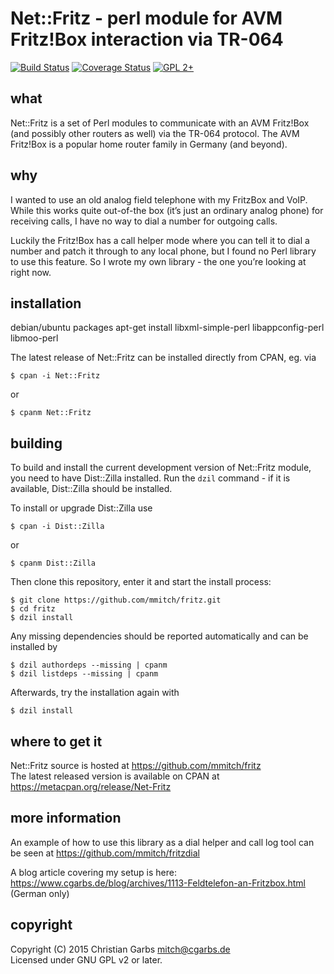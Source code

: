 Net::Fritz - perl module for AVM Fritz!Box interaction via TR-064
=================================================================

[![Build Status](https://travis-ci.org/mmitch/fritz.svg?branch=master)](https://travis-ci.org/mmitch/fritz)
[![Coverage Status](https://codecov.io/github/mmitch/fritz/coverage.svg?branch=master)](https://codecov.io/github/mmitch/fritz?branch=master)
[![GPL 2+](https://img.shields.io/badge/license-GPL%202%2B-blue.svg)](http://www.gnu.org/licenses/gpl-2.0-standalone.html)


what
----

Net::Fritz is a set of Perl modules to communicate with an AVM
Fritz!Box (and possibly other routers as well) via the TR-064
protocol.  The AVM Fritz!Box is a popular home router family in
Germany (and beyond).


why
---

I wanted to use an old analog field telephone with my FritzBox and
VoIP.  While this works quite out-of-the box (it’s just an ordinary
analog phone) for receiving calls, I have no way to dial a number for
outgoing calls.

Luckily the Fritz!Box has a call helper mode where you can tell it to
dial a number and patch it through to any local phone, but I found no
Perl library to use this feature.  So I wrote my own library - the one
you’re looking at right now.


installation
------------

debian/ubuntu packages
apt-get install libxml-simple-perl libappconfig-perl libmoo-perl


The latest release of Net::Fritz can be installed directly from CPAN,
eg. via

    $ cpan -i Net::Fritz

or

    $ cpanm Net::Fritz


building
--------

To build and install the current development version of Net::Fritz
module, you need to have Dist::Zilla installed.  Run the ``dzil``
command - if it is available, Dist::Zilla should be installed.

To install or upgrade Dist::Zilla use

    $ cpan -i Dist::Zilla

or

    $ cpanm Dist::Zilla

Then clone this repository, enter it and start the install process:

    $ git clone https://github.com/mmitch/fritz.git
    $ cd fritz
    $ dzil install

Any missing dependencies should be reported automatically and can be
installed by

    $ dzil authordeps --missing | cpanm
    $ dzil listdeps --missing | cpanm

Afterwards, try the installation again with

    $ dzil install


where to get it
---------------

Net::Fritz source is hosted at https://github.com/mmitch/fritz  
The latest released version is available on CPAN at
https://metacpan.org/release/Net-Fritz


more information
----------------

An example of how to use this library as a dial helper and call log
tool can be seen at https://github.com/mmitch/fritzdial

A blog article covering my setup is here:
https://www.cgarbs.de/blog/archives/1113-Feldtelefon-an-Fritzbox.html (German only)


copyright
---------

Copyright (C) 2015  Christian Garbs <mitch@cgarbs.de>  
Licensed under GNU GPL v2 or later.
